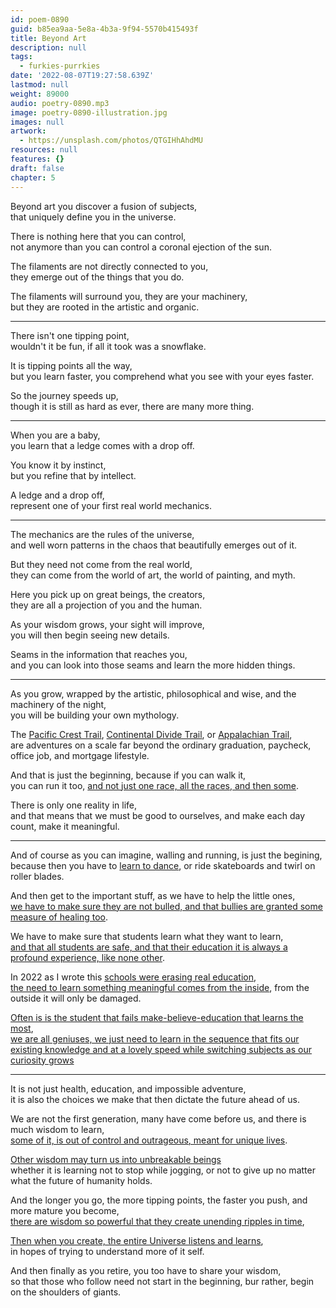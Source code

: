```yaml
---
id: poem-0890
guid: b85ea9aa-5e8a-4b3a-9f94-5570b415493f
title: Beyond Art
description: null
tags:
  - furkies-purrkies
date: '2022-08-07T19:27:58.639Z'
lastmod: null
weight: 89000
audio: poetry-0890.mp3
image: poetry-0890-illustration.jpg
images: null
artwork:
  - https://unsplash.com/photos/QTGIHhAhdMU
resources: null
features: {}
draft: false
chapter: 5
---
```


Beyond art you discover a fusion of subjects,\
that uniquely define you in the universe.

There is nothing here that you can control,\
not anymore than you can control a coronal ejection of the sun.

The filaments are not directly connected to you,\
they emerge out of the things that you do.

The filaments will surround you, they are your machinery,\
but they are rooted in the artistic and organic.

---

There isn't one tipping point,\
wouldn't it be fun, if all it took was a snowflake.

It is tipping points all the way,\
but you learn faster, you comprehend what you see with your eyes faster.

So the journey speeds up,\
though it is still as hard as ever, there are many more thing.

---

When you are a baby,\
you learn that a ledge comes with a drop off.

You know it by instinct,\
but you refine that by intellect.

A ledge and a drop off,\
represent one of your first real world mechanics.

---

The mechanics are the rules of the universe,\
and well worn patterns in the chaos that beautifully emerges out of it.

But they need not come from the real world,\
they can come from the world of art, the world of painting, and myth.

Here you pick up on great beings, the creators,\
they are all a projection of you and the human.

As your wisdom grows, your sight will improve,\
you will then begin seeing new details.

Seams in the information that reaches you,\
and you can look into those seams and learn the more hidden things.

---

As you grow, wrapped by the artistic, philosophical and wise, and the machinery of the night,\
you will be building your own mythology.

The [Pacific Crest Trail](https://www.youtube.com/watch?v=Pj_IVO32ONo), [Continental Divide Trail](https://www.youtube.com/watch?v=1ewQvcGhQAA), or [Appalachian Trail](https://www.youtube.com/watch?v=hPSvdKTEZug),\
are adventures on a scale far beyond the ordinary graduation, paycheck, office job, and mortgage lifestyle.

And that is just the beginning, because if you can walk it,\
you can run it too, [and not just one race, all the races, and then some](https://www.youtube.com/watch?v=WnoziOPQ3HA).

There is only one reality in life,\
and that means that we must be good to ourselves, and make each day count, make it meaningful.

---

And of course as you can imagine, walling and running, is just the begining,\
because then you have to [learn to dance](https://www.youtube.com/watch?v=Dc6B14K1SZ8), or ride skateboards and twirl on roller blades.

And then get to the important stuff, as we have to help the little ones,\
[we have to make sure they are not bulled, and that bullies are granted some measure of healing too](https://www.youtube.com/watch?v=sa1iS1MqUy4).

We have to make sure that students learn what they want to learn,\
[and that all students are safe, and that their education it is always a profound experience, like none other](https://www.youtube.com/watch?v=Mwx3RvDWvDM).

In 2022 as I wrote this [schools were erasing real education](https://www.youtube.com/watch?v=rKS_HhdSJ_4),\
[the need to learn something meaningful comes from the inside](https://www.youtube.com/watch?v=sxyKNMrhEvY), from the outside it will only be damaged.

[Often is is the student that fails make-believe-education that learns the most](https://www.youtube.com/watch?v=9M4tdMsg3ts),\
[we are all geniuses, we just need to learn in the sequence that fits our existing knowledge and at a lovely speed while switching subjects as our curiosity grows](https://www.youtube.com/watch?v=mQPEZdBTOeE)

---

It is not just health, education, and impossible adventure,\
it is also the choices we make that then dictate the future ahead of us.

We are not the first generation, many have come before us, and there is much wisdom to learn,\
[some of it, is out of control and outrageous, meant for unique lives](https://www.youtube.com/watch?v=k6_QUhUPrF4).

[Other wisdom may turn us into unbreakable beings](https://www.youtube.com/watch?v=31lUwuhE8pc)\
whether it is learning not to stop while jogging, or not to give up no matter what the future of humanity holds.

And the longer you go, the more tipping points, the faster you push, and more mature you become,\
[there are wisdom so powerful that they create unending ripples in time](https://www.youtube.com/watch?v=EknD3KRtgDk),

[Then when you create, the entire Universe listens and learns](https://www.youtube.com/watch?v=wxmRulRQsLc),\
in hopes of trying to understand more of it self.

And then finally as you retire, you too have to share your wisdom,\
so that those who follow need not start in the beginning, bur rather, begin on the shoulders of giants.
